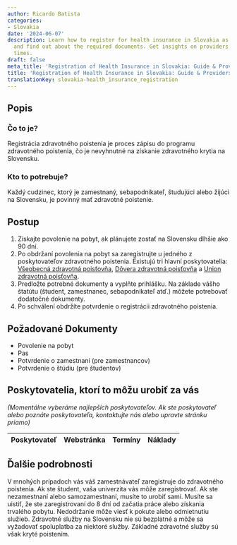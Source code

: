 ```yaml
---
author: Ricardo Batista
categories:
- Slovakia
date: '2024-06-07'
description: Learn how to register for health insurance in Slovakia as a foreigner
  and find out about the required documents. Get insights on providers and processing
  times.
draft: false
meta_title: 'Registration of Health Insurance in Slovakia: Guide & Providers'
title: 'Registration of Health Insurance in Slovakia: Guide & Providers'
translationKey: slovakia-health_insurance_registration
---
```



## Popis
### Čo to je?
Registrácia zdravotného poistenia je proces zápisu do programu zdravotného poistenia, čo je nevyhnutné na získanie zdravotného krytia na Slovensku.

### Kto to potrebuje?
Každý cudzinec, ktorý je zamestnaný, sebapodnikateľ, študujúci alebo žijúci na Slovensku, je povinný mať zdravotné poistenie.

## Postup
1. Získajte povolenie na pobyt, ak plánujete zostať na Slovensku dlhšie ako 90 dní.
2. Po obdržaní povolenia na pobyt sa zaregistrujte u jedného z poskytovateľov zdravotného poistenia. Existujú tri hlavní poskytovatelia: [Všeobecná zdravotná poisťovňa](https://www.vszp.sk/), [Dôvera zdravotná poisťovňa](https://www.dovera.sk/) a [Union zdravotná poisťovňa](https://www.unionzp.sk/).
3. Predložte potrebné dokumenty a vyplňte prihlášku. Na základe vášho štatútu (študent, zamestnanec, sebapodnikateľ atď.) môžete potrebovať dodatočné dokumenty.
4. Po schválení obdržíte potvrdenie o registrácii zdravotného poistenia.

## Požadované Dokumenty
- Povolenie na pobyt
- Pas
- Potvrdenie o zamestnaní (pre zamestnancov)
- Potvrdenie o štúdiu (pre študentov)

## Poskytovatelia, ktorí to môžu urobiť za vás

_(Momentálne vyberáme najlepších poskytovateľov. Ak ste poskytovateľ alebo poznáte poskytovateľa, kontaktujte nás alebo upravte stránku priamo)_

| Poskytovateľ    |     Webstránka  |     Termíny      |       Náklady    |
| --------------- | --------------- |  :-------------: | :-------------: |

## Ďalšie podrobnosti
V mnohých prípadoch vás váš zamestnávateľ zaregistruje do zdravotného poistenia. Ak ste študent, vaša univerzita vás môže zaregistrovať. Ak ste nezamestnaní alebo samozamestnaní, musíte to urobiť sami. Musíte sa uistiť, že ste zaregistrovaní do 8 dní od začatia práce alebo získania trvalého pobytu. Nedodržanie môže viesť k pokute alebo odmietnutiu služieb. Zdravotné služby na Slovensku nie sú bezplatné a môže sa vyžadovať spoluplatba za niektoré služby. Základné zdravotné služby sú však kryté poistením.